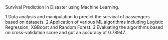 Survival Prediction in Disaster using Machine Learning.

1.Data analysis and manipulation to predict the survival of passengers based on datasets.
2.Application of various ML algorithms including Logistic Regression, XGBoost and Random Forest.
3.Evaluating the algorithms based on cross-validation score and got an accuracy of 0.78947.
